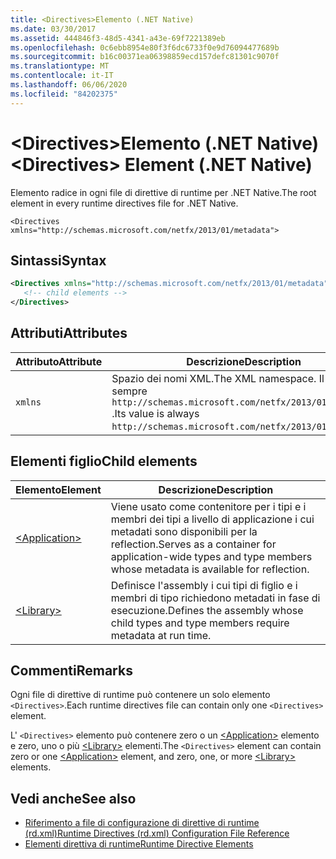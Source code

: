 ```yaml
---
title: <Directives>Elemento (.NET Native)
ms.date: 03/30/2017
ms.assetid: 444846f3-48d5-4341-a43e-69f7221389eb
ms.openlocfilehash: 0c6ebb8954e80f3f6dc6733f0e9d76094477689b
ms.sourcegitcommit: b16c00371ea06398859ecd157defc81301c9070f
ms.translationtype: MT
ms.contentlocale: it-IT
ms.lasthandoff: 06/06/2020
ms.locfileid: "84202375"
---
```

# <a name="directives-element-net-native"></a><span data-ttu-id="537e8-102">\<Directives>Elemento (.NET Native)</span><span class="sxs-lookup"><span data-stu-id="537e8-102">\<Directives> Element (.NET Native)</span></span>
<span data-ttu-id="537e8-103">Elemento radice in ogni file di direttive di runtime per .NET Native.</span><span class="sxs-lookup"><span data-stu-id="537e8-103">The root element in every runtime directives file for .NET Native.</span></span>  
  
 `<Directives xmlns="http://schemas.microsoft.com/netfx/2013/01/metadata">`
  
## <a name="syntax"></a><span data-ttu-id="537e8-104">Sintassi</span><span class="sxs-lookup"><span data-stu-id="537e8-104">Syntax</span></span>  
  
```xml  
<Directives xmlns="http://schemas.microsoft.com/netfx/2013/01/metadata">  
   <!-- child elements -->
</Directives>  
```  
  
## <a name="attributes"></a><span data-ttu-id="537e8-105">Attributi</span><span class="sxs-lookup"><span data-stu-id="537e8-105">Attributes</span></span>  
  
|<span data-ttu-id="537e8-106">Attributo</span><span class="sxs-lookup"><span data-stu-id="537e8-106">Attribute</span></span>|<span data-ttu-id="537e8-107">Descrizione</span><span class="sxs-lookup"><span data-stu-id="537e8-107">Description</span></span>|  
|---------------|-----------------|  
|`xmlns`|<span data-ttu-id="537e8-108">Spazio dei nomi XML.</span><span class="sxs-lookup"><span data-stu-id="537e8-108">The XML namespace.</span></span> <span data-ttu-id="537e8-109">Il valore è sempre `http://schemas.microsoft.com/netfx/2013/01/metadata` .</span><span class="sxs-lookup"><span data-stu-id="537e8-109">Its value is always `http://schemas.microsoft.com/netfx/2013/01/metadata`.</span></span>|  
  
## <a name="child-elements"></a><span data-ttu-id="537e8-110">Elementi figlio</span><span class="sxs-lookup"><span data-stu-id="537e8-110">Child elements</span></span>  
  
|<span data-ttu-id="537e8-111">Elemento</span><span class="sxs-lookup"><span data-stu-id="537e8-111">Element</span></span>|<span data-ttu-id="537e8-112">Descrizione</span><span class="sxs-lookup"><span data-stu-id="537e8-112">Description</span></span>|  
|-------------|-----------------|  
|[\<Application>](application-element-net-native.md)|<span data-ttu-id="537e8-113">Viene usato come contenitore per i tipi e i membri dei tipi a livello di applicazione i cui metadati sono disponibili per la reflection.</span><span class="sxs-lookup"><span data-stu-id="537e8-113">Serves as a container for application-wide types and type members whose metadata is available for reflection.</span></span>|  
|[\<Library>](library-element-net-native.md)|<span data-ttu-id="537e8-114">Definisce l'assembly i cui tipi di figlio e i membri di tipo richiedono metadati in fase di esecuzione.</span><span class="sxs-lookup"><span data-stu-id="537e8-114">Defines the assembly whose child types and type members require metadata at run time.</span></span>|  
  
## <a name="remarks"></a><span data-ttu-id="537e8-115">Commenti</span><span class="sxs-lookup"><span data-stu-id="537e8-115">Remarks</span></span>  
 <span data-ttu-id="537e8-116">Ogni file di direttive di runtime può contenere un solo elemento `<Directives>`.</span><span class="sxs-lookup"><span data-stu-id="537e8-116">Each runtime directives file can contain only one `<Directives>` element.</span></span>  
  
 <span data-ttu-id="537e8-117">L' `<Directives>` elemento può contenere zero o un [\<Application>](application-element-net-native.md) elemento e zero, uno o più [\<Library>](library-element-net-native.md) elementi.</span><span class="sxs-lookup"><span data-stu-id="537e8-117">The `<Directives>` element can contain zero or one [\<Application>](application-element-net-native.md) element, and zero, one, or more [\<Library>](library-element-net-native.md) elements.</span></span>  
  
## <a name="see-also"></a><span data-ttu-id="537e8-118">Vedi anche</span><span class="sxs-lookup"><span data-stu-id="537e8-118">See also</span></span>

- [<span data-ttu-id="537e8-119">Riferimento a file di configurazione di direttive di runtime (rd.xml)</span><span class="sxs-lookup"><span data-stu-id="537e8-119">Runtime Directives (rd.xml) Configuration File Reference</span></span>](runtime-directives-rd-xml-configuration-file-reference.md)
- [<span data-ttu-id="537e8-120">Elementi direttiva di runtime</span><span class="sxs-lookup"><span data-stu-id="537e8-120">Runtime Directive Elements</span></span>](runtime-directive-elements.md)
